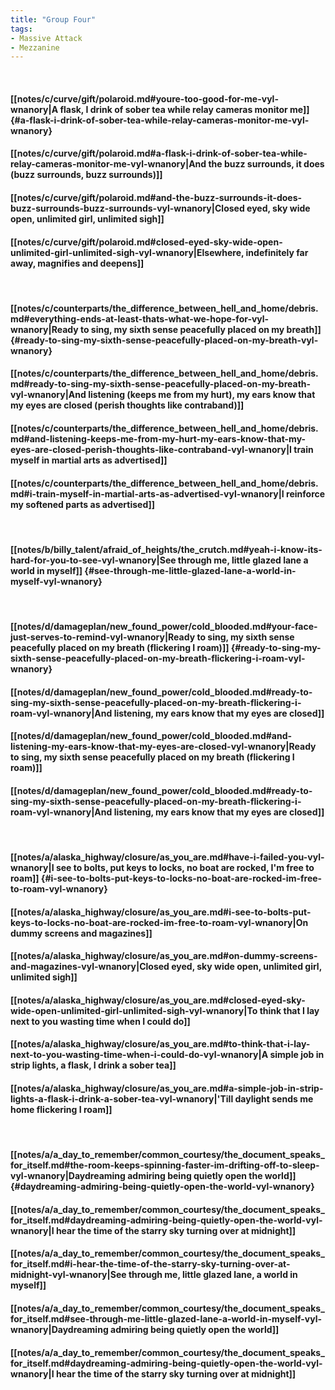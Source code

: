 ```yaml
---
title: "Group Four"
tags:
- Massive Attack
- Mezzanine
---
```

&nbsp;
#### [[notes/c/curve/gift/polaroid.md#youre-too-good-for-me-vyl-wnanory|A flask, I drink of sober tea while relay cameras monitor me]] {#a-flask-i-drink-of-sober-tea-while-relay-cameras-monitor-me-vyl-wnanory}
#### [[notes/c/curve/gift/polaroid.md#a-flask-i-drink-of-sober-tea-while-relay-cameras-monitor-me-vyl-wnanory|And the buzz surrounds, it does (buzz surrounds, buzz surrounds)]]
#### [[notes/c/curve/gift/polaroid.md#and-the-buzz-surrounds-it-does-buzz-surrounds-buzz-surrounds-vyl-wnanory|Closed eyed, sky wide open, unlimited girl, unlimited sigh]]
#### [[notes/c/curve/gift/polaroid.md#closed-eyed-sky-wide-open-unlimited-girl-unlimited-sigh-vyl-wnanory|Elsewhere, indefinitely far away, magnifies and deepens]]
&nbsp;
#### [[notes/c/counterparts/the_difference_between_hell_and_home/debris.md#everything-ends-at-least-thats-what-we-hope-for-vyl-wnanory|Ready to sing, my sixth sense peacefully placed on my breath]] {#ready-to-sing-my-sixth-sense-peacefully-placed-on-my-breath-vyl-wnanory}
#### [[notes/c/counterparts/the_difference_between_hell_and_home/debris.md#ready-to-sing-my-sixth-sense-peacefully-placed-on-my-breath-vyl-wnanory|And listening (keeps me from my hurt), my ears know that my eyes are closed (perish thoughts like contraband)]]
#### [[notes/c/counterparts/the_difference_between_hell_and_home/debris.md#and-listening-keeps-me-from-my-hurt-my-ears-know-that-my-eyes-are-closed-perish-thoughts-like-contraband-vyl-wnanory|I train myself in martial arts as advertised]]
#### [[notes/c/counterparts/the_difference_between_hell_and_home/debris.md#i-train-myself-in-martial-arts-as-advertised-vyl-wnanory|I reinforce my softened parts as advertised]]
&nbsp;
#### [[notes/b/billy_talent/afraid_of_heights/the_crutch.md#yeah-i-know-its-hard-for-you-to-see-vyl-wnanory|See through me, little glazed lane a world in myself]] {#see-through-me-little-glazed-lane-a-world-in-myself-vyl-wnanory}
&nbsp;
#### [[notes/d/damageplan/new_found_power/cold_blooded.md#your-face-just-serves-to-remind-vyl-wnanory|Ready to sing, my sixth sense peacefully placed on my breath (flickering I roam)]] {#ready-to-sing-my-sixth-sense-peacefully-placed-on-my-breath-flickering-i-roam-vyl-wnanory}
#### [[notes/d/damageplan/new_found_power/cold_blooded.md#ready-to-sing-my-sixth-sense-peacefully-placed-on-my-breath-flickering-i-roam-vyl-wnanory|And listening, my ears know that my eyes are closed]]
#### [[notes/d/damageplan/new_found_power/cold_blooded.md#and-listening-my-ears-know-that-my-eyes-are-closed-vyl-wnanory|Ready to sing, my sixth sense peacefully placed on my breath (flickering I roam)]]
#### [[notes/d/damageplan/new_found_power/cold_blooded.md#ready-to-sing-my-sixth-sense-peacefully-placed-on-my-breath-flickering-i-roam-vyl-wnanory|And listening, my ears know that my eyes are closed]]
&nbsp;
#### [[notes/a/alaska_highway/closure/as_you_are.md#have-i-failed-you-vyl-wnanory|I see to bolts, put keys to locks, no boat are rocked, I'm free to roam]] {#i-see-to-bolts-put-keys-to-locks-no-boat-are-rocked-im-free-to-roam-vyl-wnanory}
#### [[notes/a/alaska_highway/closure/as_you_are.md#i-see-to-bolts-put-keys-to-locks-no-boat-are-rocked-im-free-to-roam-vyl-wnanory|On dummy screens and magazines]]
#### [[notes/a/alaska_highway/closure/as_you_are.md#on-dummy-screens-and-magazines-vyl-wnanory|Closed eyed, sky wide open, unlimited girl, unlimited sigh]]
#### [[notes/a/alaska_highway/closure/as_you_are.md#closed-eyed-sky-wide-open-unlimited-girl-unlimited-sigh-vyl-wnanory|To think that I lay next to you wasting time when I could do]]
#### [[notes/a/alaska_highway/closure/as_you_are.md#to-think-that-i-lay-next-to-you-wasting-time-when-i-could-do-vyl-wnanory|A simple job in strip lights, a flask, I drink a sober tea]]
#### [[notes/a/alaska_highway/closure/as_you_are.md#a-simple-job-in-strip-lights-a-flask-i-drink-a-sober-tea-vyl-wnanory|'Till daylight sends me home flickering I roam]]
&nbsp;
#### [[notes/a/a_day_to_remember/common_courtesy/the_document_speaks_for_itself.md#the-room-keeps-spinning-faster-im-drifting-off-to-sleep-vyl-wnanory|Daydreaming admiring being quietly open the world]] {#daydreaming-admiring-being-quietly-open-the-world-vyl-wnanory}
#### [[notes/a/a_day_to_remember/common_courtesy/the_document_speaks_for_itself.md#daydreaming-admiring-being-quietly-open-the-world-vyl-wnanory|I hear the time of the starry sky turning over at midnight]]
#### [[notes/a/a_day_to_remember/common_courtesy/the_document_speaks_for_itself.md#i-hear-the-time-of-the-starry-sky-turning-over-at-midnight-vyl-wnanory|See through me, little glazed lane, a world in myself]]
#### [[notes/a/a_day_to_remember/common_courtesy/the_document_speaks_for_itself.md#see-through-me-little-glazed-lane-a-world-in-myself-vyl-wnanory|Daydreaming admiring being quietly open the world]]
#### [[notes/a/a_day_to_remember/common_courtesy/the_document_speaks_for_itself.md#daydreaming-admiring-being-quietly-open-the-world-vyl-wnanory|I hear the time of the starry sky turning over at midnight]]
